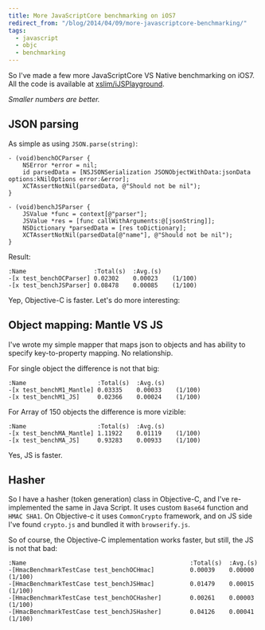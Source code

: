 ```yaml
---
title: More JavaScriptCore benchmarking on iOS7
redirect_from: "/blog/2014/04/09/more-javascriptcore-benchmarking/"
tags:
  - javascript
  - objc
  - benchmarking
---
```


So I've made a few more JavaScriptCore VS Native benchmarking on iOS7. All the code is available at [xslim/iJSPlayground](http://github.com/xslim/iJSPlayground).

_Smaller numbers are better._

## JSON parsing
As simple as using `JSON.parse(string)`:

``` obj-c
- (void)benchOCParser {
    NSError *error = nil;
    id parsedData = [NSJSONSerialization JSONObjectWithData:jsonData options:kNilOptions error:&error];
    XCTAssertNotNil(parsedData, @"Should not be nil");
}

- (void)benchJSParser {
    JSValue *func = context[@"parser"];
    JSValue *res = [func callWithArguments:@[jsonString]];
    NSDictionary *parsedData = [res toDictionary];
    XCTAssertNotNil(parsedData[@"name"], @"Should not be nil");
}
```

Result:

```
:Name                   :Total(s)  :Avg.(s)  
-[x test_benchOCParser] 0.02302    0.00023    (1/100)
-[x test_benchJSParser] 0.08478    0.00085    (1/100)
```

Yep, Objective-C is faster. Let's do more interesting:

## Object mapping: Mantle VS JS
I've wrote my simple mapper that maps json to objects and has ability to specify key-to-property mapping. No relationship.

<!-- more -->

For single object the difference is not that big:

```
:Name                    :Total(s)  :Avg.(s)
-[x test_benchM1_Mantle] 0.03335    0.00033    (1/100)
-[x test_benchM1_JS]     0.02366    0.00024    (1/100)
```

For Array of 150 objects the difference is more vizible:

```
:Name                    :Total(s)  :Avg.(s)
-[x test_benchMA_Mantle] 1.11922    0.01119    (1/100)
-[x test_benchMA_JS]     0.93283    0.00933    (1/100)
```
Yes, JS is faster.

## Hasher

So I have a hasher (token generation) class in Objective-C, and I've re-implemented the same in Java Script. It uses custom `Base64` function and `HMAC SHA1`. On Objective-c it uses `CommonCrypto` framework, and on JS side I've found `crypto.js` and bundled it with `browserify.js`.

So of course, the Objective-C implementation works faster, but still, the JS is not that bad:

```
:Name                                              :Total(s)  :Avg.(s)  
-[HmacBenchmarkTestCase test_benchOCHmac]          0.00039    0.00000    (1/100)
-[HmacBenchmarkTestCase test_benchJSHmac]          0.01479    0.00015    (1/100)
-[HmacBenchmarkTestCase test_benchOCHasher]        0.00261    0.00003    (1/100)
-[HmacBenchmarkTestCase test_benchJSHasher]        0.04126    0.00041    (1/100)
```
